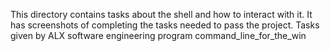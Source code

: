 This directory contains tasks about the shell and how to interact with it.
It has screenshots of completing the tasks needed to pass the project.
Tasks given by ALX software engineering program
command_line_for_the_win

